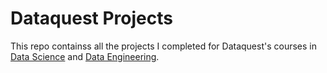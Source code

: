 # Dataquest Projects
This repo containss all the projects I completed for Dataquest's courses in [Data Science](https://www.dataquest.io/path/data-scientist/) and [Data Engineering](https://www.dataquest.io/path/data-engineering/).  
